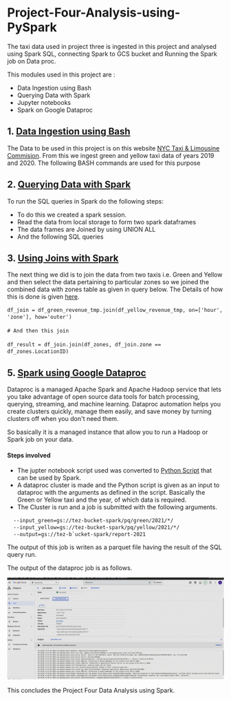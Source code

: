 # Project-Four-Analysis-using-PySpark
The taxi data used in project three is ingested in this project and analysed using Spark SQL, connecting Spark to GCS bucket and Running the Spark job on Data proc.

This modules used in this project are :
+   Data Ingestion using Bash
+   Querying Data with Spark
+   Jupyter notebooks 
+   Spark on Google Dataproc


## 1. [Data Ingestion using Bash](https://github.com/AmanGuptAnalytics/Project-Four-Analysis-using-PySpark/blob/main/1.%20Download_data.sh) 

The Data to be used in this project is on this website [NYC Taxi & Limousine Commision](https://www1.nyc.gov/site/tlc/about/tlc-trip-record-data.page). From this we ingest green and yellow taxi data 
of years 2019 and 2020. The following BASH commands are used for this purpose


## 2. [Querying Data with Spark](https://github.com/AmanGuptAnalytics/Project-Four-Analysis-using-PySpark/blob/main/2.Using%20SQL%20queries.ipynb)

To run the SQL queries in Spark do the following steps:

+   To do this we created a spark session. 
+   Read the data from local storage to form two spark dataframes
+   The data frames are Joined by using UNION ALL
+   And the following SQL queries

## 3. [Using Joins with Spark](https://github.com/AmanGuptAnalytics/Project-Four-Analysis-using-PySpark/blob/main/3.%20Grouping_by_joins.ipynb)

The next thing we did is to join the data from two taxis i.e. Green and Yellow and then select the data pertaining to particular zones so we joined the combined data with zones table as given in query below. The Details of how this is done is given [here](https://github.com/AmanGuptAnalytics/Project-Four-Analysis-using-PySpark/blob/main/3.%20Grouping_by_joins.ipynb).



```
df_join = df_green_revenue_tmp.join(df_yellow_revenue_tmp, on=['hour', 'zone'], how='outer')

# And then this join 

df_result = df_join.join(df_zones, df_join.zone == df_zones.LocationID)
```

## 5. [Spark using Google Dataproc](https://github.com/AmanGuptAnalytics/Project-Four-Analysis-using-PySpark/blob/main/5.Using%20Dataproc.py)

Dataproc is a managed Apache Spark and Apache Hadoop service that lets you take advantage of open source data tools for batch processing, querying, streaming, and machine learning. Dataproc automation helps you create clusters quickly, manage them easily, and save money by turning clusters off when you don't need them.

So basically it is a managed instance that allow you to run a Hadoop or Spark job on your data.

#### **Steps involved** 

+   The jupter notebook script used was converted to [Python Script](https://github.com/AmanGuptAnalytics/Project-Four-Analysis-using-PySpark/blob/main/5.Using%20Dataproc.py) that can be used by Spark.
+   A dataproc cluster is made and the Python script is given as an input to dataproc with the arguments as defined in the script. Basically the Green or Yellow taxi and the year, of which data is required. 
+   The Cluster is run and a job is submitted with the following arguments.

```
  --input_green=gs://tez-bucket-spark/pq/green/2021/*/
  --input_yellow=gs://tez-bucket-spark/pq/yellow/2021/*/
  --output=gs://tez-b`ucket-spark/report-2021
```
The output of this job is writen as a parquet file having the result of the SQL query run. 

The output of the dataproc job is as follows.

![Dataproc](https://github.com/AmanGuptAnalytics/Project-Four-Analysis-using-PySpark/blob/main/Docs/Data%20Proc.png)

This concludes the Project Four Data Analysis using Spark. 
